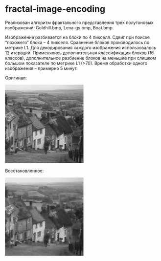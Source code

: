 # fractal-image-encoding

Реализован алгоритм фрактального представления трех полутоновых изображений: Goldhill.bmp, Lena-gs.bmp, Boat.bmp.

Изображение разбивается на блоки по 4 пикселя. Сдвиг при поиске “похожего” блока – 4 пикселя. Сравнение блоков производилось по метрике L1. Для декодирования каждого изображения использовалось 12 итераций. Применялись дополнительная классификация блоков (16 классов), дополнительное разбиение блоков на меньшие при слишком большом показателе по метрике L1 (>70).
Время обработки одного изображения – примерно 5 минут.

Оригинал:

![Иллюстрация к проекту](https://github.com/natalia-va/fractal-image-encoding/blob/main/img/Goldhill.bmp)


Восстановленное:

![Иллюстрация к проекту](https://github.com/natalia-va/fractal-image-encoding/blob/main/img/Goldhill1.bmp)
